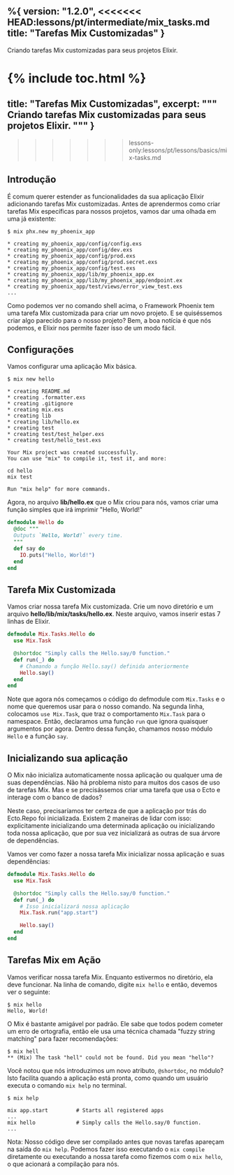 %{
  version: "1.2.0",
<<<<<<< HEAD:lessons/pt/intermediate/mix_tasks.md
  title: "Tarefas Mix Customizadas"
}
---

Criando tarefas Mix customizadas para seus projetos Elixir.

{% include toc.html %}
=======
  title: "Tarefas Mix Customizadas",
  excerpt: """
  Criando tarefas Mix customizadas para seus projetos Elixir.
  """
}
---
>>>>>>> lessons-only:lessons/pt/lessons/basics/mix-tasks.md

## Introdução

É comum querer estender as funcionalidades da sua aplicação Elixir adicionando tarefas Mix customizadas.
Antes de aprendermos como criar tarefas Mix específicas para nossos projetos, vamos dar uma olhada em uma já existente:

```shell
$ mix phx.new my_phoenix_app

* creating my_phoenix_app/config/config.exs
* creating my_phoenix_app/config/dev.exs
* creating my_phoenix_app/config/prod.exs
* creating my_phoenix_app/config/prod.secret.exs
* creating my_phoenix_app/config/test.exs
* creating my_phoenix_app/lib/my_phoenix_app.ex
* creating my_phoenix_app/lib/my_phoenix_app/endpoint.ex
* creating my_phoenix_app/test/views/error_view_test.exs
...
```

Como podemos ver no comando shell acima, o Framework Phoenix tem uma tarefa Mix customizada para criar um novo projeto.
E se quiséssemos criar algo parecido para o nosso projeto? Bem, a boa notícia é que nós podemos, e Elixir nos permite fazer isso de um modo fácil.

## Configurações

Vamos configurar uma aplicação Mix básica.

```shell
$ mix new hello

* creating README.md
* creating .formatter.exs
* creating .gitignore
* creating mix.exs
* creating lib
* creating lib/hello.ex
* creating test
* creating test/test_helper.exs
* creating test/hello_test.exs

Your Mix project was created successfully.
You can use "mix" to compile it, test it, and more:

cd hello
mix test

Run "mix help" for more commands.
```

Agora, no arquivo **lib/hello.ex** que o Mix criou para nós, vamos criar uma função simples que irá imprimir "Hello, World!"

```elixir
defmodule Hello do
  @doc """
  Outputs `Hello, World!` every time.
  """
  def say do
    IO.puts("Hello, World!")
  end
end
```

## Tarefa Mix Customizada

Vamos criar nossa tarefa Mix customizada.
Crie um novo diretório e um arquivo **hello/lib/mix/tasks/hello.ex**.
Neste arquivo, vamos inserir estas 7 linhas de Elixir.

```elixir
defmodule Mix.Tasks.Hello do
  use Mix.Task

  @shortdoc "Simply calls the Hello.say/0 function."
  def run(_) do
    # Chamando a função Hello.say() definida anteriormente
    Hello.say()
  end
end
```

Note que agora nós começamos o código do defmodule com `Mix.Tasks` e o nome que queremos usar para o nosso comando.
Na segunda linha, colocamos `use Mix.Task`, que traz o comportamento `Mix.Task` para o namespace.
Então, declaramos uma função `run` que ignora quaisquer argumentos por agora.
Dentro dessa função, chamamos nosso módulo `Hello` e a função `say`.

## Inicializando sua aplicação

O Mix não inicializa automaticamente nossa aplicação ou qualquer uma de suas dependências.
Não há problema nisto para muitos dos casos de uso de tarefas Mix. Mas e se precisássemos criar uma tarefa que
usa o Ecto e interage com o banco de dados?

Neste caso, precisaríamos ter certeza de que a aplicação por trás do Ecto.Repo foi inicializada.
Existem 2 maneiras de lidar com isso: explicitamente inicializando uma determinada aplicação ou inicializando toda nossa aplicação, que por sua vez inicializará as outras de sua árvore de dependências.

Vamos ver como fazer a nossa tarefa Mix inicializar nossa aplicação e suas dependências:

```elixir
defmodule Mix.Tasks.Hello do
  use Mix.Task

  @shortdoc "Simply calls the Hello.say/0 function."
  def run(_) do
    # Isso inicializará nossa aplicação
    Mix.Task.run("app.start")

    Hello.say()
  end
end
```

## Tarefas Mix em Ação

Vamos verificar nossa tarefa Mix.
Enquanto estivermos no diretório, ela deve funcionar.
Na linha de comando, digite `mix hello` e então, devemos ver o seguinte:

```shell
$ mix hello
Hello, World!
```

O Mix é bastante amigável por padrão.
Ele sabe que todos podem cometer um erro de ortografia, então ele usa uma técnica chamada "fuzzy string matching" para fazer recomendações:

```shell
$ mix hell
** (Mix) The task "hell" could not be found. Did you mean "hello"?
```

Você notou que nós introduzimos um novo atributo, `@shortdoc`, no módulo? Isto facilita quando a aplicação está pronta, como quando um usuário executa o comando `mix help` no terminal.

```shell
$ mix help

mix app.start         # Starts all registered apps
...
mix hello             # Simply calls the Hello.say/0 function.
...
```

Nota: Nosso código deve ser compilado antes que novas tarefas apareçam na saída do `mix help`.
Podemos fazer isso executando o `mix compile` diretamente ou executando a nossa tarefa como fizemos com o `mix hello`, o que acionará a compilação para nós.
